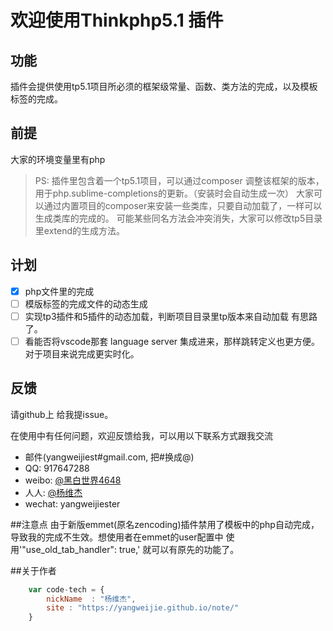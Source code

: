 # 欢迎使用Thinkphp5.1 插件

## 功能

插件会提供使用tp5.1项目所必须的框架级常量、函数、类方法的完成，以及模板标签的完成。

## 前提
大家的环境变量里有php

> PS: 插件里包含着一个tp5.1项目，可以通过composer 调整该框架的版本，用于php.sublime-completions的更新。（安装时会自动生成一次）
> 大家可以通过内置项目的composer来安装一些类库，只要自动加载了，一样可以生成类库的完成的。
> 可能某些同名方法会冲突消失，大家可以修改tp5目录里extend的生成方法。

## 计划

- [x] php文件里的完成
- [ ] 模版标签的完成文件的动态生成
- [ ] 实现tp3插件和5插件的动态加载，判断项目目录里tp版本来自动加载 有思路了。
- [ ] 看能否将vscode那套 language server 集成进来，那样跳转定义也更方便。对于项目来说完成更实时化。

## 反馈

请github上 给我提issue。

在使用中有任何问题，欢迎反馈给我，可以用以下联系方式跟我交流

* 邮件(yangweijiest#gmail.com, 把#换成@)
* QQ: 917647288
* weibo: [@黑白世界4648](http://weibo.com/1342658313)
* 人人: [@杨维杰](http://www.renren.com/247050624)
* wechat: yangweijiester

##注意点
由于新版emmet(原名zencoding)插件禁用了模板中的php自动完成，导致我的完成不生效。想使用者在emmet的user配置中 使用'"use_old_tab_handler": true,' 就可以有原先的功能了。

##关于作者

```javascript
	var code-tech = {
		nickName  : "杨维杰",
		site : "https://yangweijie.github.io/note/"
	}
```